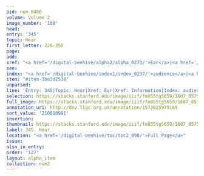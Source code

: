 ```yaml
---
pid: num_0400
volume: Volume 2
image_number: '108'
head:
entry: '345'
topic: Hear
first_letter: 326-350
page:
add:
xref: "<a href='/digital-beehive/alpha2/alpha_0273/'>Ear</a>|<a href='/digital-beehive/alpha3/alpha_0477/'>Information</a>"
see:
index: "<a href='/digital-beehive/index1/index_0237/'>audience</a>|<a href='/digital-beehive/index2/index_1748/'>hearing</a>"
item: "#item-3be3d2538"
unparsed:
line: 'Entry: 345|Topic: Hear|Xref: Ear|Xref: Information|Index: audience|Index: hearing|#item-3be3d2538'
selection: https://stacks.stanford.edu/image/iiif/fm855tg5659/1607_0575/823,991,2952,846/full/0/default.jpg
full_image: https://stacks.stanford.edu/image/iiif/fm855tg5659/1607_0575/full/full/0/default.jpg
annotation_uri: http://dev.llgc.org.uk/annotation/1572025979169
sort_value: '210810991'
insertion:
thumbnail: https://stacks.stanford.edu/image/iiif/fm855tg5659/1607_0575/823,991,600,180/250,/0/default.jpg
label: 345. Hear
location: "<a href='/digital-beehive/toc/toc2_098/'>Full Page</a>"
issue:
also_in_entry:
order: '127'
layout: alpha_item
collection: num2
---
```

